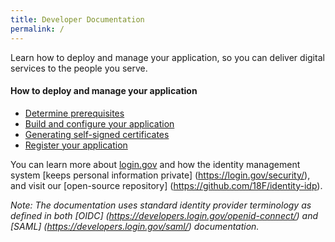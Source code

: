 ```yaml
---
title: Developer Documentation
permalink: /
---
```


Learn how to deploy and manage your application, so you can deliver digital services to the people you serve.

#### How to deploy and manage your application 

- [Determine prerequisites](https://developers.login.gov/attributes/)
- [Build and configure your application](https://developers.login.gov/examples/)
- [Generating self-signed certificates](https://developers.login.gov/certs/)
- [Register your application](https://developers.login.gov/register/)

You can learn more about [login.gov](https://login.gov/) and how the identity management system [keeps personal information private] (https://login.gov/security/), and visit our [open-source repository] (https://github.com/18F/identity-idp).

_Note: The documentation uses standard identity provider terminology as defined in both [OIDC] (https://developers.login.gov/openid-connect/) and [SAML] (https://developers.login.gov/saml/) documentation._

